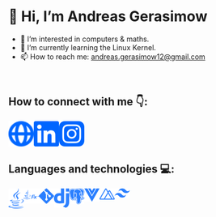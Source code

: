 # 👋 Hi, I’m Andreas Gerasimow
- 👀 I’m interested in computers & maths.
- 🌱 I’m currently learning the Linux Kernel.
- 📫 How to reach me: andreas.gerasimow12@gmail.com

</br>

## How to connect with me 👇:
[<img align="left" alt="andreasgera.de" width="50px" src="https://raw.githubusercontent.com/dev-andreas/dev-andreas/main/globe-alt.svg" />][website]
[<img align="left" alt="Andreas Gerasimow on LinkedIn" width="50px" src="https://raw.githubusercontent.com/dev-andreas/dev-andreas/main/linkedin.svg" />][linkedin]
[<img align="left" alt="Andreas Gerasimow on Instagram" width="50px" src="https://raw.githubusercontent.com/dev-andreas/dev-andreas/main/instagram.svg" />][instagram]

[website]: https://andreasgera.de
[instagram]: https://www.instagram.com/real_gera_/
[linkedin]: https://www.linkedin.com/in/andreas-gerasimow-341a551b2/

</br>
</br>
</br>

## Languages and technologies 💻:
[<img align="left" alt="Java" width="30px" src="https://raw.githubusercontent.com/dev-andreas/dev-andreas/main/java.svg" />][website]
[<img align="left" alt="JavaFX" width="30px" src="https://raw.githubusercontent.com/dev-andreas/dev-andreas/main/jfx.svg" />][linkedin]
[<img align="left" alt="Git" width="30px" src="https://raw.githubusercontent.com/dev-andreas/dev-andreas/main/git.svg" />][instagram]
[<img align="left" alt="Django" width="30px" src="https://raw.githubusercontent.com/dev-andreas/dev-andreas/main/django.svg" />][instagram]
[<img align="left" alt="PostgreSQL" width="30px" src="https://raw.githubusercontent.com/dev-andreas/dev-andreas/main/pgsql.svg" />][instagram]
[<img align="left" alt="Vue.js" width="30px" src="https://raw.githubusercontent.com/dev-andreas/dev-andreas/main/vue.svg" />][instagram]
[<img align="left" alt="Nuxt.js" width="30px" src="https://raw.githubusercontent.com/dev-andreas/dev-andreas/main/nuxt.svg" />][instagram]
[<img align="left" alt="TailwindCSS" width="30px" src="https://raw.githubusercontent.com/dev-andreas/dev-andreas/main/tailwindcss.svg" />][instagram]
<!---
dev-andreas/dev-andreas is a ✨ special ✨ repository because its `README.md` (this file) appears on your GitHub profile.
You can click the Preview link to take a look at your changes.
--->

